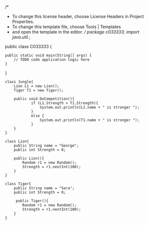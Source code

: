 /*
 * To change this license header, choose License Headers in Project Properties.
 * To change this template file, choose Tools | Templates
 * and open the template in the editor.
 */
package c033333;
import java.util.*;

public class C033333 {

    public static void main(String[] args) {
        // TODO code application logic here
    }
}

    class Jungle{
        Lion L1 = new Lion();
        Tiger T1 = new Tiger();
        
        public void DoCompetition(){
                if (L1.Strength > T1.Strength){
                    System.out.println(L1.name + " is stronger ");
                }
                else {
                    System.out.println(T1.name + " is stronger ");
                }
        }
    }

    class Lion{
        public String name = "George";
        public int Strength = 0; 
        
        public Lion(){
            Random r1 = new Random();   
            Strength = r1.nextInt(100);
        }
    }
    
    class Tiger{
        public String name = "Sara";
        public int Strength = 0; 
        
         public Tiger(){
            Random r1 = new Random();   
            Strength = r1.nextInt(100);
        }
    }
    
    
